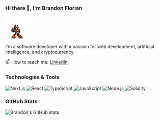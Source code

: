 ### Hi there 👋, I'm Brandon Florian

<picture>
  <source media="(prefers-color-scheme: dark)" srcset="https://github.com/BrandonFlorian/assets/blob/main/zero-slash.gif">
  <source media="(prefers-color-scheme: light)" srcset="https://github.com/BrandonFlorian/assets/blob/main/zero-slash.gif">
  <img alt="Link" src="https://github.com/BrandonFlorian/assets/blob/main/zero-slash.gif">
</picture>

I'm a software developer with a passion for web development, artificial intelligence, and cryptocurrency. 



📫 How to reach me: [LinkedIn](https://www.linkedin.com/in/brandonflorian/)

### Technologies & Tools
![Next.js](https://img.shields.io/badge/-Next.js-000000?style=flat-square&logo=Next.js&logoColor=white)
![React](https://img.shields.io/badge/-React-61DAFB?style=flat-square&logo=react&logoColor=white)
![TypeScript](https://img.shields.io/badge/-TypeScript-3178C6?style=flat-square&logo=TypeScript&logoColor=white)
![JavaScript](https://img.shields.io/badge/-JavaScript-F7DF1E?style=flat-square&logo=javascript&logoColor=black)
![Node.js](https://img.shields.io/badge/-Node.js-339933?style=flat-square&logo=node.js&logoColor=white)
![Solidity](https://img.shields.io/badge/-Solidity-363636?style=flat-square&logo=Solidity&logoColor=white)

### GitHub Stats
![Brandon's GitHub stats](https://github-readme-stats.vercel.app/api?username=BrandonFlorian&show_icons=true&theme=tokyonight)
